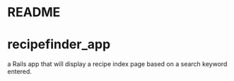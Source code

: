 # README
# recipefinder_app
a Rails app that will display a recipe index page based on a search keyword entered.

